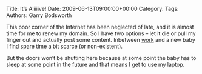 Title: It&#8217;s Aliiiive!
Date: 2009-06-13T09:00:00+00:00
Category: 
Tags: 
Authors: Garry Bodsworth

This poor corner of the Internet has been neglected of late, and it is almost time for me to renew my domain. So I have two options &#8211; let it die or pull my finger out and actually post some content. Inbetween [work][1] and a new baby I find spare time a bit scarce (or non-existent).

But the doors won&#8217;t be shutting here because at some point the baby has to sleep at some point in the future and that means I get to use my laptop.

 [1]: http://www.camvine.com